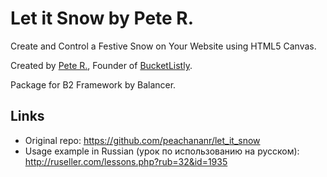 Let it Snow by Pete R.
=====================

Create and Control a Festive Snow on Your Website using HTML5 Canvas.

Created by [Pete R.](http://www.thepetedesign.com), Founder of [BucketListly](http://www.bucketlistly.com).

Package for B2 Framework by Balancer.

Links
-----
* Original repo: https://github.com/peachananr/let_it_snow
* Usage example in Russian (урок по использованию на русском): http://ruseller.com/lessons.php?rub=32&id=1935
